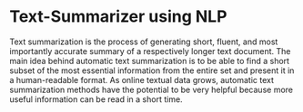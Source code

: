 # Text-Summarizer using NLP



Text summarization is the process of generating short, fluent, and most importantly accurate summary of a respectively longer text document. The main idea behind automatic text summarization is to be able to find a short subset of the most essential information from the entire set and present it in a human-readable format. As online textual data grows, automatic text summarization methods have the potential to be very helpful because more useful information can be read in a short time.
